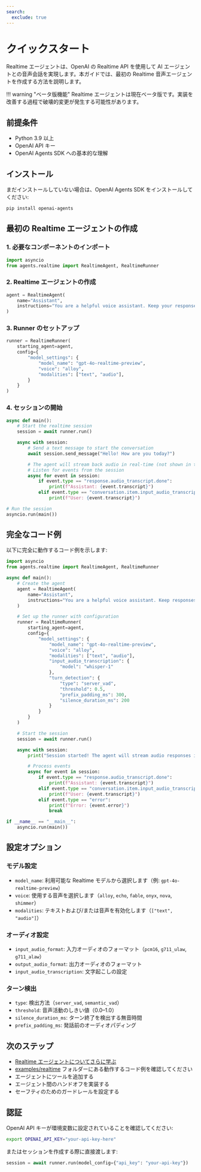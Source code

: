 ```yaml
---
search:
  exclude: true
---
```

# クイックスタート

Realtime エージェントは、OpenAI の Realtime API を使用して AI エージェントとの音声会話を実現します。本ガイドでは、最初の Realtime 音声エージェントを作成する方法を説明します。

!!! warning "ベータ版機能"
Realtime エージェントは現在ベータ版です。実装を改善する過程で破壊的変更が発生する可能性があります。

## 前提条件

-   Python 3.9 以上
-   OpenAI API キー
-   OpenAI Agents SDK への基本的な理解

## インストール

まだインストールしていない場合は、OpenAI Agents SDK をインストールしてください:

```bash
pip install openai-agents
```

## 最初の Realtime エージェントの作成

### 1. 必要なコンポーネントのインポート

```python
import asyncio
from agents.realtime import RealtimeAgent, RealtimeRunner
```

### 2. Realtime エージェントの作成

```python
agent = RealtimeAgent(
    name="Assistant",
    instructions="You are a helpful voice assistant. Keep your responses conversational and friendly.",
)
```

### 3. Runner のセットアップ

```python
runner = RealtimeRunner(
    starting_agent=agent,
    config={
        "model_settings": {
            "model_name": "gpt-4o-realtime-preview",
            "voice": "alloy",
            "modalities": ["text", "audio"],
        }
    }
)
```

### 4. セッションの開始

```python
async def main():
    # Start the realtime session
    session = await runner.run()

    async with session:
        # Send a text message to start the conversation
        await session.send_message("Hello! How are you today?")

        # The agent will stream back audio in real-time (not shown in this example)
        # Listen for events from the session
        async for event in session:
            if event.type == "response.audio_transcript.done":
                print(f"Assistant: {event.transcript}")
            elif event.type == "conversation.item.input_audio_transcription.completed":
                print(f"User: {event.transcript}")

# Run the session
asyncio.run(main())
```

## 完全なコード例

以下に完全に動作するコード例を示します:

```python
import asyncio
from agents.realtime import RealtimeAgent, RealtimeRunner

async def main():
    # Create the agent
    agent = RealtimeAgent(
        name="Assistant",
        instructions="You are a helpful voice assistant. Keep responses brief and conversational.",
    )

    # Set up the runner with configuration
    runner = RealtimeRunner(
        starting_agent=agent,
        config={
            "model_settings": {
                "model_name": "gpt-4o-realtime-preview",
                "voice": "alloy",
                "modalities": ["text", "audio"],
                "input_audio_transcription": {
                    "model": "whisper-1"
                },
                "turn_detection": {
                    "type": "server_vad",
                    "threshold": 0.5,
                    "prefix_padding_ms": 300,
                    "silence_duration_ms": 200
                }
            }
        }
    )

    # Start the session
    session = await runner.run()

    async with session:
        print("Session started! The agent will stream audio responses in real-time.")

        # Process events
        async for event in session:
            if event.type == "response.audio_transcript.done":
                print(f"Assistant: {event.transcript}")
            elif event.type == "conversation.item.input_audio_transcription.completed":
                print(f"User: {event.transcript}")
            elif event.type == "error":
                print(f"Error: {event.error}")
                break

if __name__ == "__main__":
    asyncio.run(main())
```

## 設定オプション

### モデル設定

-   `model_name`: 利用可能な Realtime モデルから選択します（例: `gpt-4o-realtime-preview`）
-   `voice`: 使用する音声を選択します（`alloy`, `echo`, `fable`, `onyx`, `nova`, `shimmer`）
-   `modalities`: テキストおよび/または音声を有効化します（`["text", "audio"]`）

### オーディオ設定

-   `input_audio_format`: 入力オーディオのフォーマット（`pcm16`, `g711_ulaw`, `g711_alaw`）
-   `output_audio_format`: 出力オーディオのフォーマット
-   `input_audio_transcription`: 文字起こしの設定

### ターン検出

-   `type`: 検出方法（`server_vad`, `semantic_vad`）
-   `threshold`: 音声活動のしきい値（0.0–1.0）
-   `silence_duration_ms`: ターン終了を検出する無音時間
-   `prefix_padding_ms`: 発話前のオーディオパディング

## 次のステップ

-   [Realtime エージェントについてさらに学ぶ](guide.md)
-   [examples/realtime](https://github.com/openai/openai-agents-python/tree/main/examples/realtime) フォルダーにある動作するコード例を確認してください
-   エージェントにツールを追加する
-   エージェント間のハンドオフを実装する
-   セーフティのためのガードレールを設定する

## 認証

OpenAI API キーが環境変数に設定されていることを確認してください:

```bash
export OPENAI_API_KEY="your-api-key-here"
```

またはセッションを作成する際に直接渡します:

```python
session = await runner.run(model_config={"api_key": "your-api-key"})
```